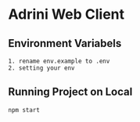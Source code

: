 # Adrini Web Client


## Environment Variabels
```
1. rename env.example to .env
2. setting your env
```
## Running Project on Local
```sh
npm start
```